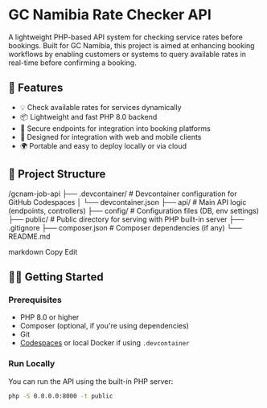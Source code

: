 # GC Namibia Rate Checker API

A lightweight PHP-based API system for checking service rates before bookings. Built for GC Namibia, this project is aimed at enhancing booking workflows by enabling customers or systems to query available rates in real-time before confirming a booking.

## 🚀 Features

- 💡 Check available rates for services dynamically
- 📦 Lightweight and fast PHP 8.0 backend
- 🔐 Secure endpoints for integration into booking platforms
- 📡 Designed for integration with web and mobile clients
- 🌍 Portable and easy to deploy locally or via cloud

## 📁 Project Structure

/gcnam-job-api
├── .devcontainer/ # Devcontainer configuration for GitHub Codespaces
│ └── devcontainer.json
├── api/ # Main API logic (endpoints, controllers)
├── config/ # Configuration files (DB, env settings)
├── public/ # Public directory for serving with PHP built-in server
├── .gitignore
├── composer.json # Composer dependencies (if any)
└── README.md

markdown
Copy
Edit

## 🧑‍💻 Getting Started

### Prerequisites

- PHP 8.0 or higher
- Composer (optional, if you're using dependencies)
- Git
- [Codespaces](https://github.com/features/codespaces) or local Docker if using `.devcontainer`

### Run Locally

You can run the API using the built-in PHP server:

```bash
php -S 0.0.0.0:8000 -t public
